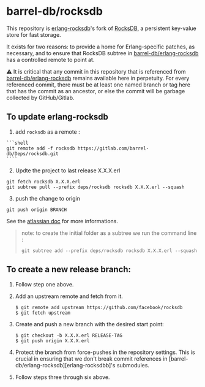 # barrel-db/rocksdb

This repository is [erlang-rocksdb]'s fork of [RocksDB], a persistent key-value
store for fast storage.

It exists for two reasons: to provide a home for Erlang-specific patches,
as necessary, and to ensure that RocksDB subtree in
[barrel-db/erlang-rocksdb][erlang-rocksdb] has a controlled remote to point
at.

⚠️ It is critical that any commit in this repository that is referenced from
[barrel-db/erlang-rocksdb][erlang-rocksdb] remains available here in perpetuity. For
every referenced commit, there must be at least one named branch or tag here
that has the commit as an ancestor, or else the commit will be garbage collected
by GitHub/Gitlab.

## To update erlang-rocksdb

  1. add `rocksdb` as a remote : 

    ```shell
    git remote add -f rocksdb https://gitlab.com/barrel-db/Deps/rocksdb.git
    ````

  2. Updte the project to last release X.X.X.erl

  ```shell
  git fetch rocksdb X.X.X.erl
  git subtree pull --prefix deps/rocksdb rocksdb X.X.X.erl --squash
  ```

  3. push the change to origin

  ```shell
  git push origin BRANCH
  ``` 

See the [atlassian doc](https://www.atlassian.com/blog/git/alternatives-to-git-submodule-git-subtree)
 for more informations.

> note: to create the initial folder as a subtree we run the command line :
>
> ```shell
> git subtree add --prefix deps/rocksdb rocksdb X.X.X.erl --squash
> ```


## To create a new release branch:

  1. Follow step one above.

  2. Add an upstream remote and fetch from it.

     ```shell
     $ git remote add upstream https://github.com/facebook/rocksdb
     $ git fetch upstream
     ```

  3. Create and push a new branch with the desired start point:

     ```shell
     $ git checkout -b X.X.X.erl RELEASE-TAG
     $ git push origin X.X.X.erl
     ```

  4. Protect the branch from force-pushes in the repository settings. This is
     crucial in ensuring that we don't break commit references in
     [barrel-db/erlang-rocksdb][erlang-rocksdbb]'s submodules.

  5. Follow steps three through six above.

[erlang-rocksdb]: https://github.com/barrel-db/erlang-rocksdb
[RocksDB]: https://github.com/facebook/rocksdb 
